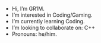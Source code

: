-  Hi, I’m GR1M.
-  I’m interested in Coding/Gaming.
-  I’m currently learning Coding.
-  I’m looking to collaborate on: C++
-  Pronouns: he/him.
  

<!---
GR1M-real/GR1M-real is a ✨ special ✨ repository because its `README.md` (this file) appears on your GitHub profile.
You can click the Preview link to take a look at your changes.
--->
